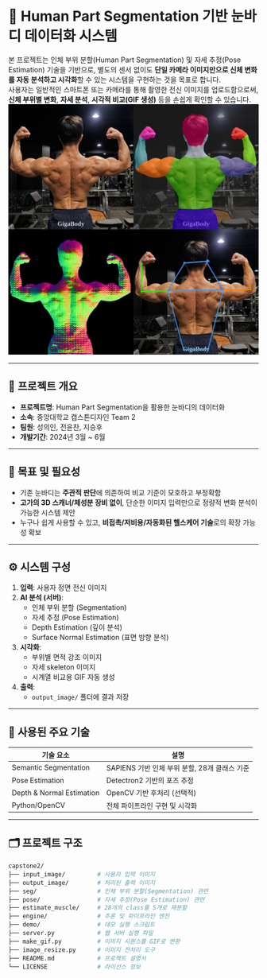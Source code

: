 # 👤 Human Part Segmentation 기반 눈바디 데이터화 시스템

본 프로젝트는 인체 부위 분할(Human Part Segmentation) 및 자세 추정(Pose Estimation) 기술을 기반으로, 별도의 센서 없이도 **단일 카메라 이미지만으로 신체 변화를 자동 분석하고 시각화**할 수 있는 시스템을 구현하는 것을 목표로 합니다.  
사용자는 일반적인 스마트폰 또는 카메라를 통해 촬영한 전신 이미지를 업로드함으로써, **신체 부위별 변화**, **자세 분석**, **시각적 비교(GIF 생성)** 등을 손쉽게 확인할 수 있습니다.
![4in1 요약 이미지](https://github.com/dbscks00/capstone2/blob/main/output_image/summary_4in1/img5_4in1.jpg?raw=true)


---

## 🧩 프로젝트 개요

- **프로젝트명**: Human Part Segmentation을 활용한 눈바디의 데이터화
- **소속**: 중앙대학교 캡스톤디자인 Team 2
- **팀원**: 성의인, 전윤찬, 지승후
- **개발기간**: 2024년 3월 ~ 6월

---

## 🎯 목표 및 필요성

- 기존 눈바디는 **주관적 판단**에 의존하여 비교 기준이 모호하고 부정확함
- **고가의 3D 스캐너/체성분 장비 없이**, 단순한 이미지 입력만으로 정량적 변화 분석이 가능한 시스템 제안
- 누구나 쉽게 사용할 수 있고, **비접촉/저비용/자동화된 헬스케어 기술**로의 확장 가능성 확보

---

## ⚙️ 시스템 구성

1. **입력**: 사용자 정면 전신 이미지
2. **AI 분석 (서버)**:
   - 인체 부위 분할 (Segmentation)
   - 자세 추정 (Pose Estimation)
   - Depth Estimation (깊이 분석)
   - Surface Normal Estimation (표면 방향 분석)
3. **시각화**:
   - 부위별 면적 강조 이미지
   - 자세 skeleton 이미지
   - 시계열 비교용 GIF 자동 생성
4. **출력**:
   - `output_image/` 폴더에 결과 저장

---

## 🧠 사용된 주요 기술

| 기술 요소 | 설명 |
|-----------|------|
| Semantic Segmentation | SAPIENS 기반 인체 부위 분할, 28개 클래스 기준 |
| Pose Estimation       | Detectron2 기반의 포즈 추정 |
| Depth & Normal Estimation | OpenCV 기반 후처리 (선택적) |
| Python/OpenCV         | 전체 파이프라인 구현 및 시각화 |

---

## 🗂️ 프로젝트 구조

```bash
capstone2/             
├── input_image/         # 사용자 입력 이미지
├── output_image/        # 처리된 출력 이미지
├── seg/                 # 인체 부위 분할(Segmentation) 관련 
├── pose/                # 자세 추정(Pose Estimation) 관련 
├── estimate_muscle/     # 28개의 class를 5개로 재분할
├── engine/              # 추론 및 파이프라인 엔진
├── demo/                # 데모 실행 스크립트
├── server.py            # 웹 서버 실행 파일
├── make_gif.py          # 이미지 시퀀스를 GIF로 변환
├── image_resize.py      # 이미지 전처리 도구
├── README.md            # 프로젝트 설명서
└── LICENSE              # 라이선스 정보
```
